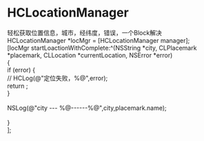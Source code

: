 # HCLocationManager
轻松获取位置信息，城市，经纬度，错误，一个Block解决 <br/>
        HCLocationManager *locMgr = [HCLocationManager manager];    <br/>
        [locMgr startLoactionWithComplete:^(NSString *city, CLPlacemark *placemark, CLLocation *currentLocation, NSError *error)<br> {<br>
                if (error) {    <br>
                          // HCLog(@"定位失败，%@",error);    <br>
                          return ;<br>
                 }<br>
                 <br>
                 NSLog(@"city --- %@------%@",city,placemark.name);<br>
                  <br>
                  }<br>
          ];<br>
    
    
